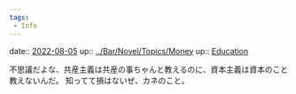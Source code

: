 ```yaml
---
tags:
 - Info
---
```


date:: [2022-08-05](../Daily_Note/2022-08-05.md)
up:: [../Bar/Novel/Topics/Money](../Bar/Novel/Topics/Money.md)
up:: [Education](../Bar/Novel/Topics/Education.md)

不思議だよな、共産主義は共産の事ちゃんと教えるのに、資本主義は資本のこと教えないんだ。
知ってて損はないぜ、カネのこと。